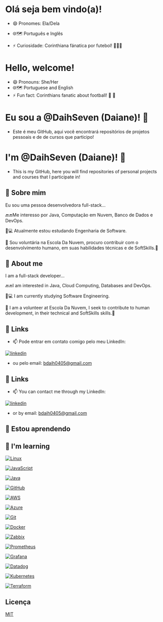# Olá seja bem vindo(a)!


- 😄 Pronomes: Ela/Dela
- 🌐🗺️ Português e Inglês

- ⚡ Curiosidade: Corinthiana fánatica por futebol! 🖤🤍🦅

# Hello, welcome!

- 😄 Pronouns: She/Her
- 🌐🗺️ Portuguese and English
- ⚡ Fun fact: Corinthians fanatic about football! 🖤  🦅

  
# Eu sou a @DaihSeven (Daiane)! 👋
- Este é meu GitHub, aqui você encontrará repositórios de projetos pessoais e de de cursos que participo!
# I'm @DaihSeven (Daiane)! 👋
- This is my GitHub, here you will find repositories of personal projects and courses that I participate in!

  
## 🚀 Sobre mim
Eu sou uma pessoa desenvolvedora full-stack...

🔙🔚Me interesso por Java, Computação em Nuvem, Banco de Dados e DevOps.

🧠💻 Atualmente estou estudando Engenharia de Software.

💞️ Sou voluntária na Escola Da Nuvem, procuro contribuir com o desenvolvimento humano, em suas habilidades técnicas e de SoftSkills.💭
## 🚀 About me
I am a full-stack developer...

🔙🔚I am interested in Java, Cloud Computing, Databases and DevOps.

🧠💻 I am currently studying Software Engineering.

💞️ I am a volunteer at Escola Da Nuvem, I seek to contribute to human development, in their technical and SoftSkills skills.💭


## 🔗 Links
- 📫 Pode entrar em contato comigo pelo meu LinkedIn: 

[![linkedin](https://img.shields.io/badge/linkedin-0A66C2?style=for-the-badge&logo=linkedin&logoColor=white)](https://www.linkedin.com/in/daianebarbosak/)
- ou pelo email: bdaih0405@gmail.com
## 🔗 Links
- 📫 You can contact me through my LinkedIn:

[![linkedin](https://img.shields.io/badge/linkedin-0A66C2?style=for-the-badge&logo=linkedin&logoColor=white)](https://www.linkedin.com/in/daianebarbosak/)
- or by email: bdaih0405@gmail.com


## 🧠 Estou aprendendo 
## 🧠 I'm learning
[![Linux](https://img.shields.io/badge/linux-kernel-orange?style=for-the-badge&logo=linux&logoColor=white)](https://www.kernel.org/)

[![JavaScript](https://img.shields.io/badge/javascript-%23333333?style=for-the-badge&logo=javascript&logoColor=white)](https://www.javascript.com/) 

[![Java](https://img.shields.io/badge/java-orange?style=for-the-badge&logo=java&logoColor=white)](https://www.oracle.com/java/)

[![GitHub](https://img.shields.io/badge/github-black?style=for-the-badge&logo=github&logoColor=white)](https://github.com/)

[![AWS](https://img.shields.io/badge/aws-orange?style=for-the-badge&logo=aws&logoColor=white)](https://aws.amazon.com/)

[![Azure](https://img.shields.io/badge/microsoft%20azure-blue?style=for-the-badge&logo=microsoft%20azure&logoColor=white)](https://azure.microsoft.com/)

[![Git](https://img.shields.io/badge/git-orange?style=for-the-badge&logo=git&logoColor=white)](https://git-scm.com/)

[![Docker](https://img.shields.io/badge/docker-blue?style=for-the-badge&logo=docker&logoColor=white)](https://www.docker.com/)

[![Zabbix](https://img.shields.io/badge/zabbix-green?style=for-the-badge&logo=zabbix&logoColor=white)](https://www.zabbix.com/)

[![Prometheus](https://img.shields.io/badge/prometheus-blue?style=for-the-badge&logo=prometheus&logoColor=white)](https://prometheus.io/)

[![Grafana](https://img.shields.io/badge/grafana-purple?style=for-the-badge&logo=grafana&logoColor=white)](https://grafana.com/)

[![Datadog](https://img.shields.io/badge/datadog-orange?style=for-the-badge&logo=datadog&logoColor=white)](https://www.datadoghq.com/)

[![Kubernetes](https://img.shields.io/badge/kubernetes-purple?style=for-the-badge&logo=kubernetes&logoColor=white)](https://kubernetes.io/)

[![Terraform](https://img.shields.io/badge/terraform-blue?style=for-the-badge&logo=hashicorp&logoColor=white)](https://www.terraform.io/)



## Licença

[MIT](https://choosealicense.com/licenses/mit/)



<!---
DaihSeven/DaihSeven is a ✨ special ✨ repository because its `README.md` (this file) appears on your GitHub profile.
You can click the Preview link to take a look at your changes.
--->
